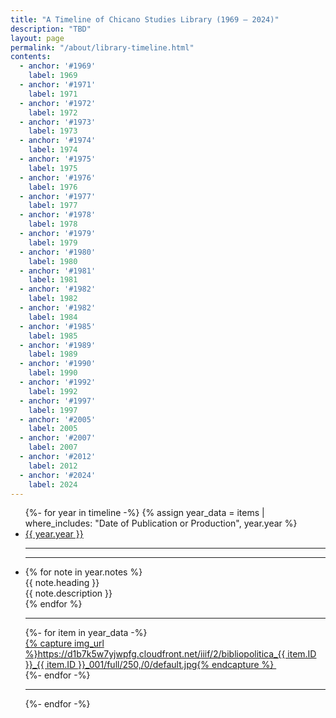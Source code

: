 ```yaml
---
title: "A Timeline of Chicano Studies Library (1969 – 2024)"
description: "TBD"
layout: page
permalink: "/about/library-timeline.html"
contents:
  - anchor: '#1969'
    label: 1969
  - anchor: '#1971'
    label: 1971
  - anchor: '#1972'
    label: 1972
  - anchor: '#1973'
    label: 1973
  - anchor: '#1974'
    label: 1974
  - anchor: '#1975'
    label: 1975
  - anchor: '#1976'
    label: 1976
  - anchor: '#1977'
    label: 1977
  - anchor: '#1978'
    label: 1978
  - anchor: '#1979'
    label: 1979
  - anchor: '#1980'
    label: 1980
  - anchor: '#1981'
    label: 1981
  - anchor: '#1982'
    label: 1982
  - anchor: '#1982'
    label: 1984
  - anchor: '#1985'
    label: 1985
  - anchor: '#1989'
    label: 1989
  - anchor: '#1990'
    label: 1990
  - anchor: '#1992'
    label: 1992
  - anchor: '#1997'
    label: 1997
  - anchor: '#2005'
    label: 2005
  - anchor: '#2007'
    label: 2007
  - anchor: '#2012'
    label: 2012
  - anchor: '#2024'
    label: 2024
---
```


<ul class="not-prose timeline timeline-snap-icon mx-4 max-md:timeline-compact timeline-vertical w-full">
  {%- for year in timeline -%}
  {% assign year_data = items | where_includes: "Date of Publication or Production", year.year %}
  <li>
    <div class="timeline-middle my-2">
      <a class="font-sans text-accent hover:text-base-content border-b border-accent hover:border-base-content" href="#{{ year.year }}" id="{{ year.year }}">
        <time>{{ year.year }}</time>
      </a>
    </div>
    <hr/>
  </li>
  <li>
    <hr/>
    <div class="timeline-start md:text-end md:mr-6 ml-6 md:ml-0 mb-6">
      {% for note in year.notes %}
        <div class="mb-10 max-w-96">
          <div class="block text-xl font-black mb-1 break-words">
            {{ note.heading }}
          </div>
          <div class="font-serif break-words">{{ note.description }}</div>
        </div>
      {% endfor %}
    </div>
    <hr/>
    <div class="timeline-end md:text-left ml-6 mb-6">
      <div class="md:mr-12 columns-4 lg:columns-5 gap-x-2">
        {%- for item in year_data -%}
        <div class="mb-2">
          <a href="{{ '/item/'| append: item.ID | url }}.html" class="block tooltip tooltip-bottom" data-tip="{{ item.Label | escape | truncatewords: 4, '...' }}">
            {% capture img_url %}https://d1b7k5w7yjwpfg.cloudfront.net/iiif/2/bibliopolitica_{{ item.ID }}_{{ item.ID }}_001/full/250,/0/default.jpg{% endcapture %}
            <img src="{{ img_url }}" alt="">
          </a>
        </div>
        {%- endfor -%}
      </div>
    </div>
    <hr/>
  </li>
  {%- endfor -%}
</ul>
